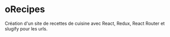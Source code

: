# oRecipes

Création d'un site de recettes de cuisine avec React, Redux, React Router et slugify pour les urls.
